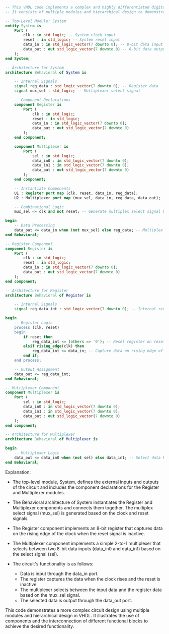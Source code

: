 ```vhdl
-- This VHDL code implements a complex and highly differentiated digital circuit.
-- It consists of multiple modules and hierarchical design to demonstrate the versatility and capabilities of VHDL.

-- Top-Level Module: System
entity System is
    Port (
        clk : in std_logic; -- System clock input
        reset : in std_logic; -- System reset input
        data_in : in std_logic_vector(7 downto 0); -- 8-bit data input
        data_out : out std_logic_vector(7 downto 0) -- 8-bit data output
    );
end System;

-- Architecture for System
architecture Behavioral of System is

    -- Internal Signals
    signal reg_data : std_logic_vector(7 downto 0); -- Register data
    signal mux_sel : std_logic; -- Multiplexer select signal

    -- Component Declarations
    component Register is
        Port (
            clk : in std_logic;
            reset : in std_logic;
            data_in : in std_logic_vector(7 downto 0);
            data_out : out std_logic_vector(7 downto 0)
        );
    end component;

    component Multiplexer is
        Port (
            sel : in std_logic;
            data_in0 : in std_logic_vector(7 downto 0);
            data_in1 : in std_logic_vector(7 downto 0);
            data_out : out std_logic_vector(7 downto 0)
        );
    end component;

    -- Instantiate Components
    U1 : Register port map (clk, reset, data_in, reg_data);
    U2 : Multiplexer port map (mux_sel, data_in, reg_data, data_out);

    -- Combinational Logic
    mux_sel <= clk and not reset; -- Generate multiplex select signal based on clock and reset

begin
    -- Data Processing
    data_out <= data_in when (not mux_sel) else reg_data; -- Multiplex data based on mux_sel
end Behavioral;

-- Register Component
component Register is
    Port (
        clk : in std_logic;
        reset : in std_logic;
        data_in : in std_logic_vector(7 downto 0);
        data_out : out std_logic_vector(7 downto 0)
    );
end component;

-- Architecture for Register
architecture Behavioral of Register is

    -- Internal Signals
    signal reg_data_int : std_logic_vector(7 downto 0); -- Internal register data

begin
    -- Register Logic
    process (clk, reset)
    begin
        if reset then
            reg_data_int <= (others => '0'); -- Reset register on reset
        elsif rising_edge(clk) then
            reg_data_int <= data_in; -- Capture data on rising edge of clock
        end if;
    end process;

    -- Output Assignment
    data_out <= reg_data_int;
end Behavioral;

-- Multiplexer Component
component Multiplexer is
    Port (
        sel : in std_logic;
        data_in0 : in std_logic_vector(7 downto 0);
        data_in1 : in std_logic_vector(7 downto 0);
        data_out : out std_logic_vector(7 downto 0)
    );
end component;

-- Architecture for Multiplexer
architecture Behavioral of Multiplexer is

begin
    -- Multiplexer Logic
    data_out <= data_in0 when (not sel) else data_in1; -- Select data based on select signal
end Behavioral;
```

Explanation:

- The top-level module, System, defines the external inputs and outputs of the circuit and includes the component declarations for the Register and Multiplexer modules.

- The Behavioral architecture of System instantiates the Register and Multiplexer components and connects them together. The multiplex select signal (mux_sel) is generated based on the clock and reset signals.

- The Register component implements an 8-bit register that captures data on the rising edge of the clock when the reset signal is inactive.

- The Multiplexer component implements a simple 2-to-1 multiplexer that selects between two 8-bit data inputs (data_in0 and data_in1) based on the select signal (sel).

- The circuit's functionality is as follows:
  - Data is input through the data_in port.
  - The register captures the data when the clock rises and the reset is inactive.
  - The multiplexer selects between the input data and the register data based on the mux_sel signal.
  - The selected data is output through the data_out port.

This code demonstrates a more complex circuit design using multiple modules and hierarchical design in VHDL. It illustrates the use of components and the interconnection of different functional blocks to achieve the desired functionality.
